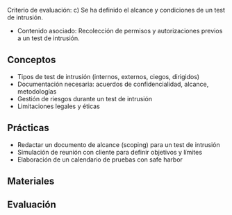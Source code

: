 Criterio de evaluación:
c) Se ha definido el alcance y condiciones de un test de intrusión.

* Contenido asociado: Recolección de permisos y autorizaciones previos a un test de intrusión.

## Conceptos
- Tipos de test de intrusión (internos, externos, ciegos, dirigidos)
- Documentación necesaria: acuerdos de confidencialidad, alcance, metodologías
- Gestión de riesgos durante un test de intrusión
- Limitaciones legales y éticas

## Prácticas
- Redactar un documento de alcance (scoping) para un test de intrusión
- Simulación de reunión con cliente para definir objetivos y límites
- Elaboración de un calendario de pruebas con safe harbor

## Materiales

## Evaluación